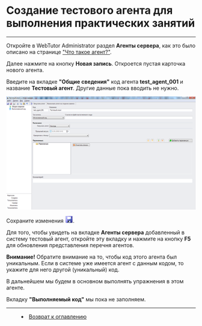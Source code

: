 # Создание тестового агента для выполнения практических занятий
***

Откройте в WebTutor Administrator раздел **Агенты сервера**, как это было описано на странице ["Что такое агент?"](agent.md).

Далее нажмите на кнопку **Новая запись**. Откроется пустая карточка нового агента.

Введите на вкладке **"Общие сведения"** код агента **test_agent_001** и название **Тестовый агент**. Другие данные пока вводить не нужно. 

![](test_agent01.png)

Сохраните изменения ![](Save_Icon.PNG).

Для того, чтобы увидеть на вкладке **Агенты сервера** добавленный в систему тестовый агент, откройте эту вкладку и нажмите на кнопку **F5** для обновления представления перечня агентов. 

**Внимание!** Обратите внимание на то, чтобы код этого агента был уникальным. Если в системе уже имеется агент с данным кодом, то укажите для него другой (уникальный) код. 

В дальнейшем мы будем в основном выполнять упражнения в этом агенте.

Вкладку **"Выполняемый код"** мы пока не заполняем.


***

<dd><li> <a href="README.md"> Возврат к оглавлению</a></dd>
